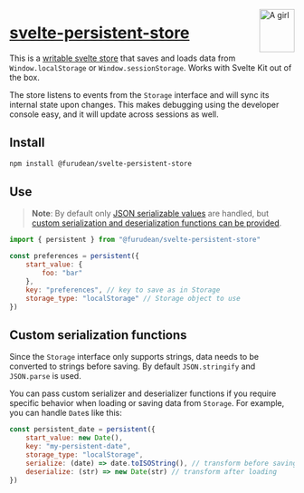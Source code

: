 <img src="iky.png"
  height="76"
  width="62"
  align="right"
  alt="A girl" />

# [svelte-persistent-store](https://www.npmjs.com/package/@furudean/svelte-persistent-store)

This is a
[writable svelte store](https://svelte.dev/docs#run-time-svelte-store-writable)
that saves and loads data from `Window.localStorage` or `Window.sessionStorage`.
Works with Svelte Kit out of the box.

The store listens to events from the `Storage` interface and will sync its
internal state upon changes. This makes debugging using the developer console
easy, and it will update across sessions as well.

## Install

```bash
npm install @furudean/svelte-persistent-store
```

## Use

> **Note**: By default only
> [JSON serializable values](https://developer.mozilla.org/en-US/docs/Web/JavaScript/Reference/Global_Objects/JSON/stringify#description)
> are handled, but [custom serialization and deserialization functions can be
> provided](#custom-serialization-functions).

```js
import { persistent } from "@furudean/svelte-persistent-store"

const preferences = persistent({
	start_value: {
		foo: "bar"
	},
	key: "preferences", // key to save as in Storage
	storage_type: "localStorage" // Storage object to use
})
```

## Custom serialization functions

Since the `Storage` interface only supports strings, data needs to be converted
to strings before saving. By default `JSON.stringify` and `JSON.parse` is used.

You can pass custom serializer and deserializer functions if you require
specific behavior when loading or saving data from `Storage`. For example, you
can handle `Date`s like this:

```js
const persistent_date = persistent({
	start_value: new Date(),
	key: "my-persistent-date",
	storage_type: "localStorage",
	serialize: (date) => date.toISOString(), // transform before saving
	deserialize: (str) => new Date(str) // transform after loading
})
```
